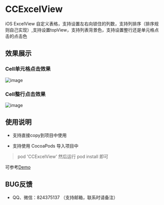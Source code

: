 # CCExcelView
iOS ExcelView 自定义表格，支持设置左右向锁住的列数，支持列排序（排序规则自己实现）,支持设置topView，支持列表背景色，支持设置整行还是单元格点击的点击色

## 效果展示

### Cell单元格点击效果
![image](https://github.com/Jonas-o/CCExcelView.git/CCExcelView/Cell单元格点击效果.gif)

### Cell整行点击效果
![image](https://github.com/Jonas-o/CCExcelView.git/CCExcelView/Cell整行点击效果.gif)

## 使用说明

* 支持直接copy到项目中使用

* 支持使用 CocoaPods 导入项目中

> pod 'CCExcelView'
> 然后运行 pod install 即可

可参考[Demo](https://github.com/Jonas-o/CCExcelViewDemo.git)

## BUG反馈
* QQ、微信：824375137 （支持邮箱，联系时请备注）
